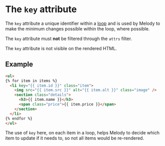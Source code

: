 # The `key` attribute

The `key` attribute a unique identifier within a [loop](loops) and is used by Melody to make the minimum changes possible within the loop, where possible.

The `key` attribute must **not** be filtered through the `attrs` filter.

The `key` attribute is not visible on the rendered HTML.

## Example
```html
<ul>
{% for item in items %}
  <li key="{{ item.id }}" class="item">
    <img src="{{ item.src }}" alt="{{ item.alt }}" class="image" />
    <section class="details">
      <h3>{{ item.name }}</h3>
      <span class="price">{{ item.price }}</span>
    </section>
  </li>
{% endfor %}
</ul>
```
The use of `key` here, on each item in a loop, helps Melody to decide which item to update if it needs to, so not all items would be re-rendered.